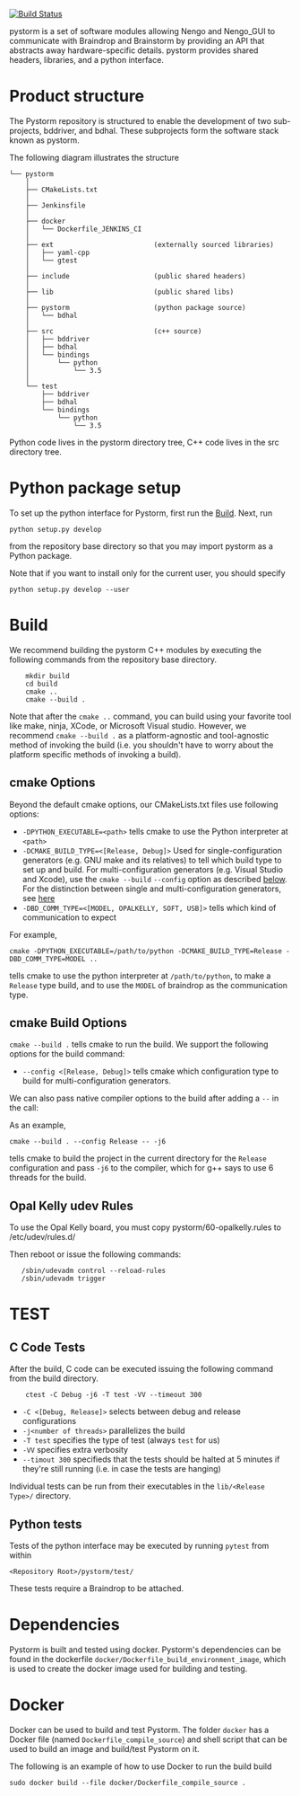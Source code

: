 [![Build Status](https://ng-hippocampus.stanford.edu/jenkins/job/Pystorm/job/master/badge/icon)](https://ng-hippocampus.stanford.edu/jenkins/job/Pystorm/job/master/)

pystorm is a set of software modules allowing Nengo and Nengo_GUI to
communicate with Braindrop and Brainstorm by providing an API that abstracts
away hardware-specific details. pystorm provides shared headers, libraries,
and a python interface.

# Product structure

The Pystorm repository is structured to enable the development of two
sub-projects, bddriver, and bdhal. These subprojects form
the software stack known as pystorm.

The following diagram illustrates the structure

    └── pystorm
        │
        ├── CMakeLists.txt
        │
        ├── Jenkinsfile
        │
        ├── docker
        │   └── Dockerfile_JENKINS_CI
        │
        ├── ext                         (externally sourced libraries)
        │   ├── yaml-cpp
        │   └── gtest
        │
        ├── include                     (public shared headers)
        │
        ├── lib                         (public shared libs)
        │
        ├── pystorm                     (python package source)
        │   └── bdhal
        │
        ├── src                         (c++ source)
        │   ├── bddriver
        │   ├── bdhal
        │   └── bindings
        │       └── python
        │           └── 3.5
        │
        └── test
            ├── bddriver
            ├── bdhal
            └── bindings
                └── python
                    └── 3.5


Python code lives in the pystorm directory tree, C++ code lives in the src directory tree.

# Python package setup

To set up the python interface for Pystorm, first run the [Build](#build). Next, run

`python setup.py develop`

from the repository base directory so that you may import pystorm as a Python package.

Note that if you want to install only for the current user, you should specify

`python setup.py develop --user`

# Build

We recommend building the pystorm C++ modules by executing the following commands from the
repository base directory.

```
    mkdir build
    cd build
    cmake ..
    cmake --build .
```

Note that after the `cmake ..` command, you can build using your favorite tool like make, ninja, XCode, or Microsoft Visual studio.
However, we recommend `cmake --build .` as a platform-agnostic and tool-agnostic method of invoking the build
(i.e. you shouldn't have to worry about the platform specific methods of invoking a build).

## cmake Options

Beyond the default cmake options, our CMakeLists.txt files use following options:

* `-DPYTHON_EXECUTABLE=<path>` tells cmake to use the Python interpreter at `<path>`
* `-DCMAKE_BUILD_TYPE=<[Release, Debug]>` Used for single-configuration generators (e.g. GNU make and its relatives) to tell which build type to set up and build. For multi-configuration generators (e.g. Visual Studio and Xcode), use the `cmake --build`  `--config` option as described [below](#cmake-build-options). For the distinction between single and multi-configuration generators, see [here](https://stackoverflow.com/a/24470998)
* `-DBD_COMM_TYPE=<[MODEL, OPALKELLY, SOFT, USB]>` tells which kind of communication to expect

For example,

`cmake -DPYTHON_EXECUTABLE=/path/to/python -DCMAKE_BUILD_TYPE=Release -DBD_COMM_TYPE=MODEL ..`

tells cmake to use the python interpreter at `/path/to/python`, to make a `Release` type build, and to use the `MODEL` of braindrop as the communication type.

## cmake Build Options

`cmake --build .` tells cmake to run the build. We support the following options for the build command:

* `--config <[Release, Debug]>` tells cmake which configuration type to build for multi-configuration generators.

We can also pass native compiler options to the build after adding a `--` in the call:

As an example,

`cmake --build . --config Release -- -j6`

tells cmake to build the project in the current directory for the `Release` configuration and pass `-j6` to the compiler, which for g++ says to use 6 threads for the build.

## Opal Kelly udev Rules

To use the Opal Kelly board, you must copy pystorm/60-opalkelly.rules to /etc/udev/rules.d/

Then reboot or issue the following commands:

```
   /sbin/udevadm control --reload-rules
   /sbin/udevadm trigger
```

# TEST

## C Code Tests

After the build, C code can be executed issuing the
following command from the build directory.

```
    ctest -C Debug -j6 -T test -VV --timeout 300
```

* `-C <[Debug, Release]>` selects between debug and release configurations
* `-j<number of threads>` parallelizes the build
* `-T test` specifies the type of test (always `test` for us)
* `-VV` specifies extra verbosity
* `--timout 300` specifieds that the tests should be halted at 5 minutes if they're still running (i.e. in case the tests are hanging)

Individual tests can be run from their executables in the `lib/<Release Type>/` directory.

## Python tests 

Tests of the python interface may be executed by running `pytest` from within

`<Repository Root>/pystorm/test/`

These tests require a Braindrop to be attached.

# Dependencies

Pystorm is built and tested using docker.
Pystorm's dependencies can be found in the dockerfile `docker/Dockerfile_build_environment_image`,
which is used to create the docker image used for building and testing.

# Docker

Docker can be used to build and test Pystorm. The folder `docker` has a
Docker file (named `Dockerfile_compile_source`) and shell script that can be
used to build an image and build/test Pystorm on it.

The following is an example of how to use Docker to run the build build

    sudo docker build --file docker/Dockerfile_compile_source .
